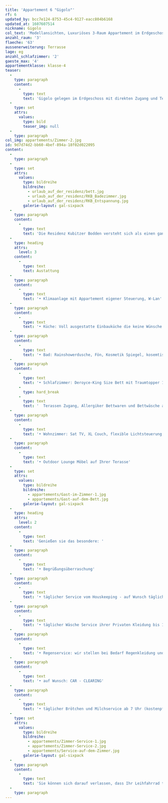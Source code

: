 ```yaml
---
title: 'Appartement 6 "Gigolo"'
rf: 6
updated_by: bcc7e124-8753-45c4-9127-eacc804b6168
updated_at: 1607607514
nickname: Gigolo
col_text: 'Modellansichten, Luxuriöses 3-Raum Appartement im Erdgeschoss mit Terrasse.'
anzahl_raum: '3'
flaeche: '63'
aussenerweiterung: Terrasse
lage: eg
anzahl_schlafzimmer: '2'
gaeste_max: '4'
appartementklasse: klasse-4
teaser:
  -
    type: paragraph
    content:
      -
        type: text
        text: 'Gigolo gelegen im Erdgeschoss mit direkten Zugang und Terrasse zum Pool, Sonnendeck und Kaminlounge.'
  -
    type: set
    attrs:
      values:
        type: bild
        teaser_img: null
  -
    type: paragraph
col_img: appartements/Zimmer-2.jpg
id: 9d7d74d2-bb60-4bef-894a-18f02d022095
content:
  -
    type: paragraph
  -
    type: set
    attrs:
      values:
        type: bildreihe
        bildreihe:
          - urlaub_auf_der_residenz/bett.jpg
          - urlaub_auf_der_residenz/RKB_Badezimmer.jpg
          - urlaub_auf_der_residenz/RKB_Entspannung.jpg
        galerie-layout: gal-sixpack
  -
    type: paragraph
    content:
      -
        type: text
        text: 'Die Residenz Kubitzer Bodden versteht sich als einen ganzheitliche Erholungs- und Erlebnisraum, bei dem Sie im Mittelpunkt stehen.'
  -
    type: heading
    attrs:
      level: 3
    content:
      -
        type: text
        text: Austattung
  -
    type: paragraph
    content:
      -
        type: text
        text: '• Klimaanlage mit Appartement eigener Steuerung, W-Lan'
  -
    type: paragraph
    content:
      -
        type: text
        text: '• Küche: Voll ausgestatte Einbauküche die keine Wünsche offen lässt'
  -
    type: paragraph
    content:
      -
        type: text
        text: '• Bad: Rainshowerdusche, Fön, Kosmetik Spiegel, kosemtische Produkte, Bademantel'
  -
    type: paragraph
    content:
      -
        type: text
        text: '• Schlafzimmer: Deroyce-King Size Bett mit Traumtopper 1,80 x 2,00, Verdunklungsvorhängen, Sat TV,  '
      -
        type: hard_break
      -
        type: text
        text: '  Terassen Zugang, Allergiker Bettwaren und Bettwäsche auf Wunsch'
  -
    type: paragraph
    content:
      -
        type: text
        text: '• Wohnzimmer: Sat TV, XL Couch, flexible Lichtsteuerung, Sekretär'
  -
    type: paragraph
    content:
      -
        type: text
        text: '• Outdoor Lounge Möbel auf Ihrer Terasse'
  -
    type: set
    attrs:
      values:
        type: bildreihe
        bildreihe:
          - appartements/Gast-im-Zimmer-1.jpg
          - appartements/Gast-auf-dem-Bett.jpg
        galerie-layout: gal-sixpack
  -
    type: heading
    attrs:
      level: 2
    content:
      -
        type: text
        text: 'Genießen sie das besondere: '
  -
    type: paragraph
    content:
      -
        type: text
        text: '• Begrüßungsüberraschung'
  -
    type: paragraph
    content:
      -
        type: text
        text: '• täglicher Service vom Houskeeping - auf Wunsch täglicher Bettwäschenwechsel'
  -
    type: paragraph
    content:
      -
        type: text
        text: '• täglicher Wäsche Service ihrer Privaten Kleidung bis 10 Uhr / Retour bis 18 Uhr '
  -
    type: paragraph
    content:
      -
        type: text
        text: '• Regenservice: wir stellen bei Bedarf Regenkleidung und Stiefel'
  -
    type: paragraph
    content:
      -
        type: text
        text: '• auf Wunsch: CAR - CLEARING'
  -
    type: paragraph
    content:
      -
        type: text
        text: '• täglicher Brötchen und Milchservice ab 7 Uhr (kostenpflichtig)'
  -
    type: set
    attrs:
      values:
        type: bildreihe
        bildreihe:
          - appartements/Zimmer-Service-1.jpg
          - appartements/Zimmer-Service-2.jpg
          - appartements/Service-auf-dem-Zimmer.jpg
        galerie-layout: gal-sixpack
  -
    type: paragraph
    content:
      -
        type: text
        text: 'Sie können sich darauf verlassen, dass Ihr Leihfahrrad täglich gesäubert und aufgeladen wird, oder Ihre Reitstiefel geputzt sind, wenn Sie in der Trockenzone des Stalls abgestellt sind. Sagen Sie uns doch einfach Bescheid falls Sie mit Ihrem Elektrofahrzeug anreisen, die Residenz bietet 7 kostenlose Ladestationen im Parkdeck.'
  -
    type: paragraph
---
```

